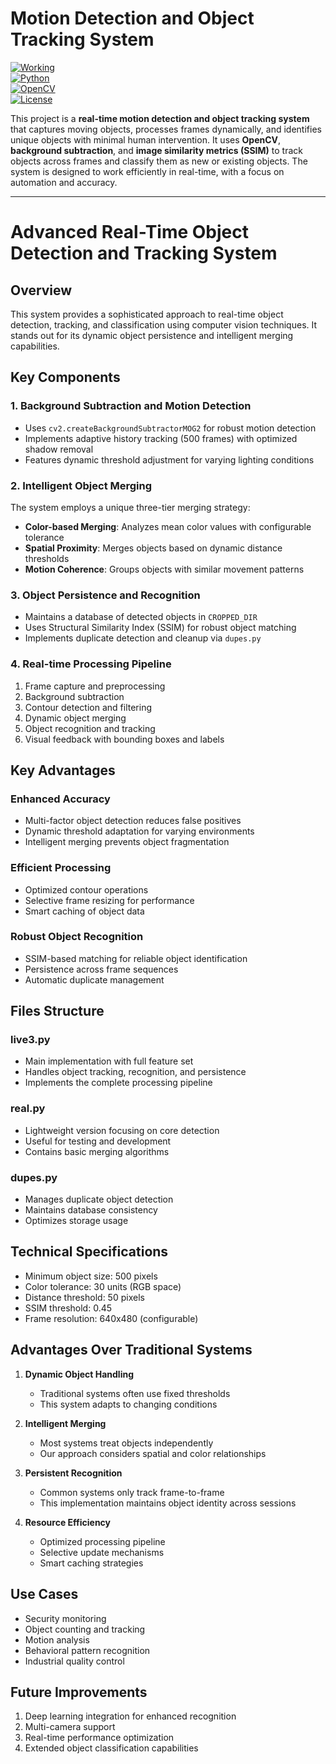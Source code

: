 # **Motion Detection and Object Tracking System**

[![Working](https://img.shields.io/badge/Status-Working-brightgreen)](https://github.com/your-repository)  
[![Python](https://img.shields.io/badge/Python-3.8%2B-blue)](https://www.python.org/downloads/)  
[![OpenCV](https://img.shields.io/badge/OpenCV-4.5%2B-yellowgreen)](https://opencv.org/)  
[![License](https://img.shields.io/badge/License-MIT-lightgrey)](LICENSE)

This project is a **real-time motion detection and object tracking system** that captures moving objects, processes frames dynamically, and identifies unique objects with minimal human intervention. It uses **OpenCV**, **background subtraction**, and **image similarity metrics (SSIM)** to track objects across frames and classify them as new or existing objects. The system is designed to work efficiently in real-time, with a focus on automation and accuracy.

---
# Advanced Real-Time Object Detection and Tracking System

## Overview
This system provides a sophisticated approach to real-time object detection, tracking, and classification using computer vision techniques. It stands out for its dynamic object persistence and intelligent merging capabilities.

## Key Components

### 1. Background Subtraction and Motion Detection
- Uses `cv2.createBackgroundSubtractorMOG2` for robust motion detection
- Implements adaptive history tracking (500 frames) with optimized shadow removal
- Features dynamic threshold adjustment for varying lighting conditions

### 2. Intelligent Object Merging
The system employs a unique three-tier merging strategy:
- **Color-based Merging**: Analyzes mean color values with configurable tolerance
- **Spatial Proximity**: Merges objects based on dynamic distance thresholds
- **Motion Coherence**: Groups objects with similar movement patterns

### 3. Object Persistence and Recognition
- Maintains a database of detected objects in `CROPPED_DIR`
- Uses Structural Similarity Index (SSIM) for robust object matching
- Implements duplicate detection and cleanup via `dupes.py`

### 4. Real-time Processing Pipeline
1. Frame capture and preprocessing
2. Background subtraction
3. Contour detection and filtering
4. Dynamic object merging
5. Object recognition and tracking
6. Visual feedback with bounding boxes and labels

## Key Advantages

### Enhanced Accuracy
- Multi-factor object detection reduces false positives
- Dynamic threshold adaptation for varying environments
- Intelligent merging prevents object fragmentation

### Efficient Processing
- Optimized contour operations
- Selective frame resizing for performance
- Smart caching of object data

### Robust Object Recognition
- SSIM-based matching for reliable object identification
- Persistence across frame sequences
- Automatic duplicate management

## Files Structure

### live3.py
- Main implementation with full feature set
- Handles object tracking, recognition, and persistence
- Implements the complete processing pipeline

### real.py
- Lightweight version focusing on core detection
- Useful for testing and development
- Contains basic merging algorithms

### dupes.py
- Manages duplicate object detection
- Maintains database consistency
- Optimizes storage usage

## Technical Specifications
- Minimum object size: 500 pixels
- Color tolerance: 30 units (RGB space)
- Distance threshold: 50 pixels
- SSIM threshold: 0.45
- Frame resolution: 640x480 (configurable)

## Advantages Over Traditional Systems
1. **Dynamic Object Handling**
   - Traditional systems often use fixed thresholds
   - This system adapts to changing conditions

2. **Intelligent Merging**
   - Most systems treat objects independently
   - Our approach considers spatial and color relationships

3. **Persistent Recognition**
   - Common systems only track frame-to-frame
   - This implementation maintains object identity across sessions

4. **Resource Efficiency**
   - Optimized processing pipeline
   - Selective update mechanisms
   - Smart caching strategies

## Use Cases
- Security monitoring
- Object counting and tracking
- Motion analysis
- Behavioral pattern recognition
- Industrial quality control

## Future Improvements
1. Deep learning integration for enhanced recognition
2. Multi-camera support
3. Real-time performance optimization
4. Extended object classification capabilities

